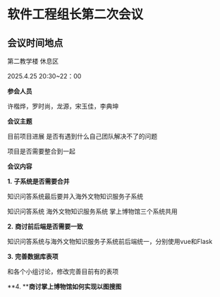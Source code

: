 # **软件工程组长第二次会议**

## **会议时间地点**

第二教学楼 休息区

2025.4.25 20:30~22：00

**参会人员**

许楷烨，罗时尚，龙源，宋玉佳，李典坤

**会议主题**

目前项目进展
是否有遇到什么自己团队解决不了的问题

项目是否需要整合到一起

**会议内容**

**1.** **子系统是否需要合并**

知识问答系统最后要并入海外文物知识服务子系统

知识问答系统 海外文物知识服务系统  掌上博物馆三个系统共用

**2.** **商讨前后端是否需要一致**

知识问答系统与海外文物知识服务子系统前后端统一，分别使用vue和Flask

**3.** **完善数据库表项**

和各个小组讨论，修改完善目前有的表项

**4. ****商讨掌上博物馆如何实现以图搜图**